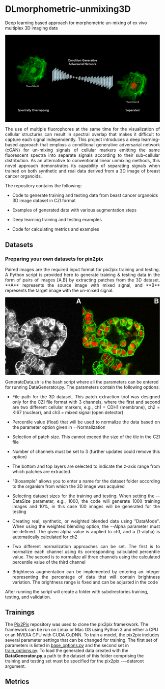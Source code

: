 # DLmorphometric-unmixing3D
Deep learning based approach for morphometric un-mixing of ex vivo multiplex 3D imaging data


<img src='imgs/img1.png' align="center" width=512>
<p align="justify">
The use of multiple fluorophores at the same time for the visualization of cellular structures can result in spectral overlap that makes it difficult to capture each signal independently. This project introduces a deep learning-based approach that employs a conditional generative adversarial network (cGAN) for un-mixing signals of cellular markers emitting the same fluorescent spectra into separate signals according to their sub-cellular distribution. As an alternative to conventional linear unmixing methods, this novel approach demonstrates its capability of separating signals when trained on both synthetic and real data derived from a 3D image of breast cancer organoids.

The repository contains the following:

- Code to generate training and testing data from beast cancer organoids 3D image dataset in CZI format

- Examples of generated data with various augmentation steps

- Deep learning training and testing examples 

- Code for calculating metrics and examples
</p>

## Datasets

### Preparing your own datasets for pix2pix
<p align="justify">
Paired images are the required input format for pix2pix training and testing. A Python script is provided here to generate training & testing data in the form of pairs of images [A,B] by extracting patches from the 3D dataset. **A** represents the source image with mixed signal, and **B** represents the target image with the un-mixed signal.</p>

<img src='imgs/img2.png' align="center" width=512>


GenerateData.sh is the bash script where all the parameters can be entered for running DataGenerator.py. The parameters contain the following options: 

- <p align="justify">File path for the 3D dataset. This patch extraction tool was designed only for the CZI file format with 3 channels, where the first and second are two different cellular markers, e.g., ch1 = CDH1 (membrane), ch2 = KI67 (nuclear), and ch3 = mixed signal (open detector)</p> 
- <p align="justify">Percentile value (float) that will be used to normalize the data based on the parameter option given in --Normalization</p>
- <p align="justify">Selection of patch size. This cannot exceed the size of the tile in the CZI file</p>
- <p align="justify">Number of channels must be set to 3 (further updates could remove this option)</p> 
- <p align="justify">The bottom and top layers are selected to indicate the z-axis range from which patches are extracted. </p>
- <p align="justify">"Biosample" allows you to enter a name for the dataset folder according to the organism from which the 3D image was acquired</p>
- <p align="justify">Selecting dataset sizes for the training and testing. When setting the --DataSize parameter, e.g., 1000, the code will generate 1000 training images and 10%, in this case 100 images will be generated for the testing</p>
- <p align="justify">Creating real, synthetic, or weighted blended data using "DataMode". When using the weighted blending option, the --Alpha parameter must be defined. The given alpha value is applied to ch1, and a (1-alpha) is automatically calculated for ch2</p>
- <p align="justify">Two different normalization approaches can be set. The first is to normalize each channel using its corresponding calculated percentile value. The second is to normalize all three channels using the calculated percentile value of the third channel</p>
- <p align="justify">Brightness augmentation can be implemented by entering an integer representing the percentage of data that will contain brightness variation. The brightness range is fixed and can be adjusted in the code</p>

After running the script will create a folder with subdirectories training, testing, and validation. 


## Trainings

<p align="justify">

The [Pix2Pix](https://github.com/junyanz/pytorch-CycleGAN-and-pix2pix.git) repository was used to clone the pix2pix framekwork. The framework can be run on Linux or Mac OS using Python 3 and either a CPU or an NVIDIA GPU with CUDA CuDNN. To train a model, the pix2pix includes several parameter settings that can be changed for training. The first set of parameters is listed in [base_options.py](https://github.com/junyanz/pytorch-CycleGAN-and-pix2pix/blob/master/options/base_options.py) and the second set in [train_options.py](https://github.com/junyanz/pytorch-CycleGAN-and-pix2pix/blob/master/options/train_options.py). To load the generated data created with the **DataGenerator.py**,a path to the dataset of this folder comprising the training and testing set must be specified for the pix2pix -—dataroot argument. 
</p>

## Metrics







